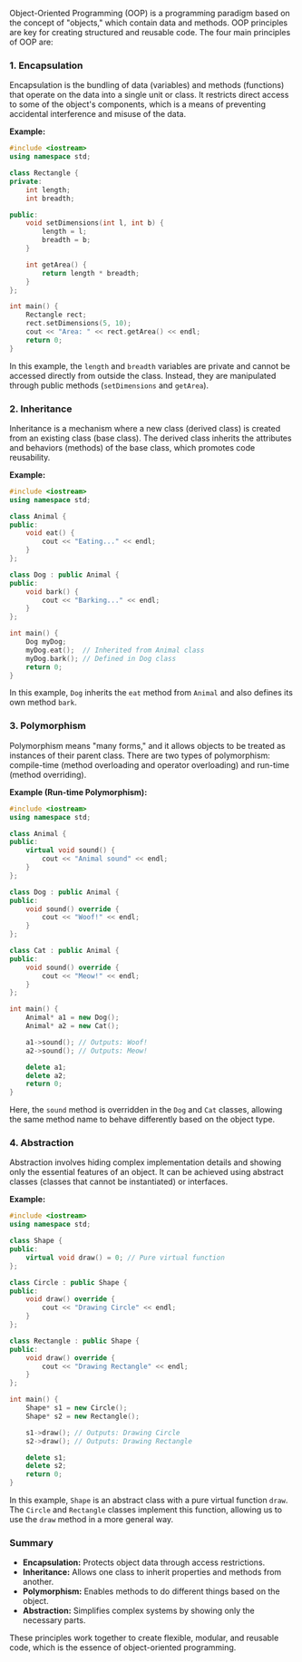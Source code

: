 Object-Oriented Programming (OOP) is a programming paradigm based on the concept of "objects," which contain data and methods. OOP principles are key for creating structured and reusable code. The four main principles of OOP are:

### 1. **Encapsulation**
Encapsulation is the bundling of data (variables) and methods (functions) that operate on the data into a single unit or class. It restricts direct access to some of the object's components, which is a means of preventing accidental interference and misuse of the data.

**Example:**
```cpp
#include <iostream>
using namespace std;

class Rectangle {
private:
    int length;
    int breadth;

public:
    void setDimensions(int l, int b) {
        length = l;
        breadth = b;
    }

    int getArea() {
        return length * breadth;
    }
};

int main() {
    Rectangle rect;
    rect.setDimensions(5, 10);
    cout << "Area: " << rect.getArea() << endl;
    return 0;
}
```

In this example, the `length` and `breadth` variables are private and cannot be accessed directly from outside the class. Instead, they are manipulated through public methods (`setDimensions` and `getArea`).

### 2. **Inheritance**
Inheritance is a mechanism where a new class (derived class) is created from an existing class (base class). The derived class inherits the attributes and behaviors (methods) of the base class, which promotes code reusability.

**Example:**
```cpp
#include <iostream>
using namespace std;

class Animal {
public:
    void eat() {
        cout << "Eating..." << endl;
    }
};

class Dog : public Animal {
public:
    void bark() {
        cout << "Barking..." << endl;
    }
};

int main() {
    Dog myDog;
    myDog.eat();  // Inherited from Animal class
    myDog.bark(); // Defined in Dog class
    return 0;
}
```

In this example, `Dog` inherits the `eat` method from `Animal` and also defines its own method `bark`.

### 3. **Polymorphism**
Polymorphism means "many forms," and it allows objects to be treated as instances of their parent class. There are two types of polymorphism: compile-time (method overloading and operator overloading) and run-time (method overriding).

**Example (Run-time Polymorphism):**
```cpp
#include <iostream>
using namespace std;

class Animal {
public:
    virtual void sound() {
        cout << "Animal sound" << endl;
    }
};

class Dog : public Animal {
public:
    void sound() override {
        cout << "Woof!" << endl;
    }
};

class Cat : public Animal {
public:
    void sound() override {
        cout << "Meow!" << endl;
    }
};

int main() {
    Animal* a1 = new Dog();
    Animal* a2 = new Cat();

    a1->sound(); // Outputs: Woof!
    a2->sound(); // Outputs: Meow!

    delete a1;
    delete a2;
    return 0;
}
```

Here, the `sound` method is overridden in the `Dog` and `Cat` classes, allowing the same method name to behave differently based on the object type.

### 4. **Abstraction**
Abstraction involves hiding complex implementation details and showing only the essential features of an object. It can be achieved using abstract classes (classes that cannot be instantiated) or interfaces.

**Example:**
```cpp
#include <iostream>
using namespace std;

class Shape {
public:
    virtual void draw() = 0; // Pure virtual function
};

class Circle : public Shape {
public:
    void draw() override {
        cout << "Drawing Circle" << endl;
    }
};

class Rectangle : public Shape {
public:
    void draw() override {
        cout << "Drawing Rectangle" << endl;
    }
};

int main() {
    Shape* s1 = new Circle();
    Shape* s2 = new Rectangle();

    s1->draw(); // Outputs: Drawing Circle
    s2->draw(); // Outputs: Drawing Rectangle

    delete s1;
    delete s2;
    return 0;
}
```

In this example, `Shape` is an abstract class with a pure virtual function `draw`. The `Circle` and `Rectangle` classes implement this function, allowing us to use the `draw` method in a more general way.

### Summary
- **Encapsulation:** Protects object data through access restrictions.
- **Inheritance:** Allows one class to inherit properties and methods from another.
- **Polymorphism:** Enables methods to do different things based on the object.
- **Abstraction:** Simplifies complex systems by showing only the necessary parts.

These principles work together to create flexible, modular, and reusable code, which is the essence of object-oriented programming.